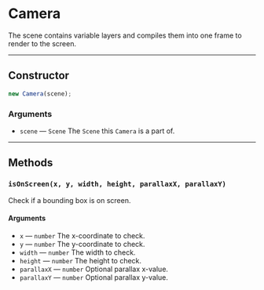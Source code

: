 # Camera

The scene contains variable layers and compiles them into one frame to render to the screen.

---

## Constructor

```javascript
new Camera(scene);
```

### Arguments

-   `scene` &mdash; `Scene` The `Scene` this `Camera` is a part of.

---

## Methods

### `isOnScreen(x, y, width, height, parallaxX, parallaxY)`

Check if a bounding box is on screen.

#### Arguments

-   `x` &mdash; `number` The x-coordinate to check.
-   `y` &mdash; `number` The y-coordinate to check.
-   `width` &mdash; `number` The width to check.
-   `height` &mdash; `number` The height to check.
-   `parallaxX` &mdash; `number` Optional parallax x-value.
-   `parallaxY` &mdash; `number` Optional parallax y-value.
